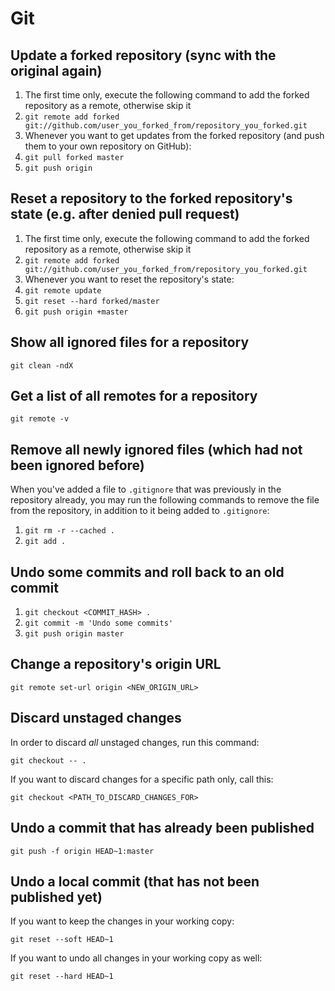 # Git

## Update a forked repository (sync with the original again)

 1. The first time only, execute the following command to add the forked repository as a remote, otherwise skip it
 2. `git remote add forked git://github.com/user_you_forked_from/repository_you_forked.git`
 3. Whenever you want to get updates from the forked repository (and push them to your own repository on GitHub):
 4. `git pull forked master`
 5. `git push origin`

## Reset a repository to the forked repository's state (e.g. after denied pull request)

 1. The first time only, execute the following command to add the forked repository as a remote, otherwise skip it
 2. `git remote add forked git://github.com/user_you_forked_from/repository_you_forked.git`
 3. Whenever you want to reset the repository's state:
 4. `git remote update`
 5. `git reset --hard forked/master`
 6. `git push origin +master`

## Show all ignored files for a repository

`git clean -ndX`

## Get a list of all remotes for a repository

`git remote -v`

## Remove all newly ignored files (which had not been ignored before)

When you've added a file to `.gitignore` that was previously in the repository already, you may run the following commands to remove the file from the repository, in addition to it being added to `.gitignore`:

 1. `git rm -r --cached .`
 2. `git add .`

## Undo some commits and roll back to an old commit

 1. `git checkout <COMMIT_HASH> .`
 2. `git commit -m 'Undo some commits'`
 3. `git push origin master`

## Change a repository's origin URL

`git remote set-url origin <NEW_ORIGIN_URL>`

## Discard unstaged changes

In order to discard *all* unstaged changes, run this command:

`git checkout -- .`

If you want to discard changes for a specific path only, call this:

`git checkout <PATH_TO_DISCARD_CHANGES_FOR>`

## Undo a commit that has already been published

`git push -f origin HEAD~1:master`

## Undo a local commit (that has not been published yet)

If you want to keep the changes in your working copy:

`git reset --soft HEAD~1`

If you want to undo all changes in your working copy as well:

`git reset --hard HEAD~1`
